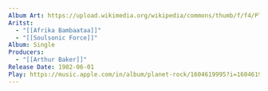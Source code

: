 ```yaml
---
Album Art: https://upload.wikimedia.org/wikipedia/commons/thumb/f/f4/Planet_rock_by_afrika_bambaataa_and_the_soul_sonic_force_US_7-inch_vocal_side_%28orange_label%29.png/250px-Planet_rock_by_afrika_bambaataa_and_the_soul_sonic_force_US_7-inch_vocal_side_%28orange_label%29.png
Aritst:
  - "[[Afrika Bambaataa]]"
  - "[[Soulsonic Force]]"
Album: Single
Producers:
  - "[[Arthur Baker]]"
Release Date: 1982-06-01
Play: https://music.apple.com/in/album/planet-rock/1604619995?i=1604619997&ls
---
```

